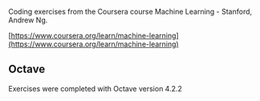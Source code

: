 Coding exercises from the Coursera course Machine Learning - Stanford, Andrew Ng.

[https://www.coursera.org/learn/machine-learning](https://www.coursera.org/learn/machine-learning)

## Octave

Exercises were completed with Octave version 4.2.2